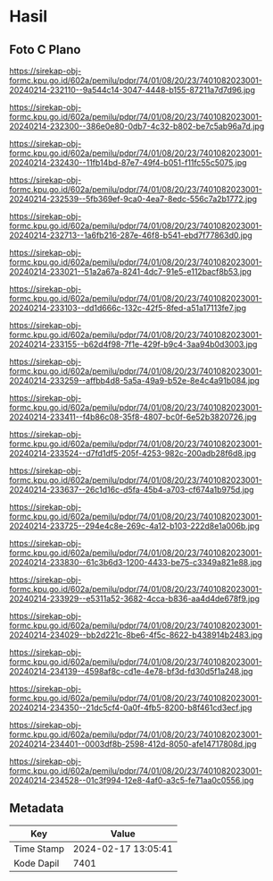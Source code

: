 # Hasil

## Foto C Plano

https://sirekap-obj-formc.kpu.go.id/602a/pemilu/pdpr/74/01/08/20/23/7401082023001-20240214-232110--9a544c14-3047-4448-b155-87211a7d7d96.jpg

https://sirekap-obj-formc.kpu.go.id/602a/pemilu/pdpr/74/01/08/20/23/7401082023001-20240214-232300--386e0e80-0db7-4c32-b802-be7c5ab96a7d.jpg

https://sirekap-obj-formc.kpu.go.id/602a/pemilu/pdpr/74/01/08/20/23/7401082023001-20240214-232430--11fb14bd-87e7-49f4-b051-f11fc55c5075.jpg

https://sirekap-obj-formc.kpu.go.id/602a/pemilu/pdpr/74/01/08/20/23/7401082023001-20240214-232539--5fb369ef-9ca0-4ea7-8edc-556c7a2b1772.jpg

https://sirekap-obj-formc.kpu.go.id/602a/pemilu/pdpr/74/01/08/20/23/7401082023001-20240214-232713--1a6fb216-287e-46f8-b541-ebd7f77863d0.jpg

https://sirekap-obj-formc.kpu.go.id/602a/pemilu/pdpr/74/01/08/20/23/7401082023001-20240214-233021--51a2a67a-8241-4dc7-91e5-e112bacf8b53.jpg

https://sirekap-obj-formc.kpu.go.id/602a/pemilu/pdpr/74/01/08/20/23/7401082023001-20240214-233103--dd1d666c-132c-42f5-8fed-a51a17113fe7.jpg

https://sirekap-obj-formc.kpu.go.id/602a/pemilu/pdpr/74/01/08/20/23/7401082023001-20240214-233155--b62d4f98-7f1e-429f-b9c4-3aa94b0d3003.jpg

https://sirekap-obj-formc.kpu.go.id/602a/pemilu/pdpr/74/01/08/20/23/7401082023001-20240214-233259--affbb4d8-5a5a-49a9-b52e-8e4c4a91b084.jpg

https://sirekap-obj-formc.kpu.go.id/602a/pemilu/pdpr/74/01/08/20/23/7401082023001-20240214-233411--f4b86c08-35f8-4807-bc0f-6e52b3820726.jpg

https://sirekap-obj-formc.kpu.go.id/602a/pemilu/pdpr/74/01/08/20/23/7401082023001-20240214-233524--d7fd1df5-205f-4253-982c-200adb28f6d8.jpg

https://sirekap-obj-formc.kpu.go.id/602a/pemilu/pdpr/74/01/08/20/23/7401082023001-20240214-233637--26c1d16c-d5fa-45b4-a703-cf674a1b975d.jpg

https://sirekap-obj-formc.kpu.go.id/602a/pemilu/pdpr/74/01/08/20/23/7401082023001-20240214-233725--294e4c8e-269c-4a12-b103-222d8e1a006b.jpg

https://sirekap-obj-formc.kpu.go.id/602a/pemilu/pdpr/74/01/08/20/23/7401082023001-20240214-233830--61c3b6d3-1200-4433-be75-c3349a821e88.jpg

https://sirekap-obj-formc.kpu.go.id/602a/pemilu/pdpr/74/01/08/20/23/7401082023001-20240214-233929--e5311a52-3682-4cca-b836-aa4d4de678f9.jpg

https://sirekap-obj-formc.kpu.go.id/602a/pemilu/pdpr/74/01/08/20/23/7401082023001-20240214-234029--bb2d221c-8be6-4f5c-8622-b438914b2483.jpg

https://sirekap-obj-formc.kpu.go.id/602a/pemilu/pdpr/74/01/08/20/23/7401082023001-20240214-234139--4598af8c-cd1e-4e78-bf3d-fd30d5f1a248.jpg

https://sirekap-obj-formc.kpu.go.id/602a/pemilu/pdpr/74/01/08/20/23/7401082023001-20240214-234350--21dc5cf4-0a0f-4fb5-8200-b8f461cd3ecf.jpg

https://sirekap-obj-formc.kpu.go.id/602a/pemilu/pdpr/74/01/08/20/23/7401082023001-20240214-234401--0003df8b-2598-412d-8050-afe14717808d.jpg

https://sirekap-obj-formc.kpu.go.id/602a/pemilu/pdpr/74/01/08/20/23/7401082023001-20240214-234528--01c3f994-12e8-4af0-a3c5-fe71aa0c0556.jpg


## Metadata

| Key        | Value               |
| ---------- | ------------------- |
| Time Stamp | 2024-02-17 13:05:41 |
| Kode Dapil | 7401                |



